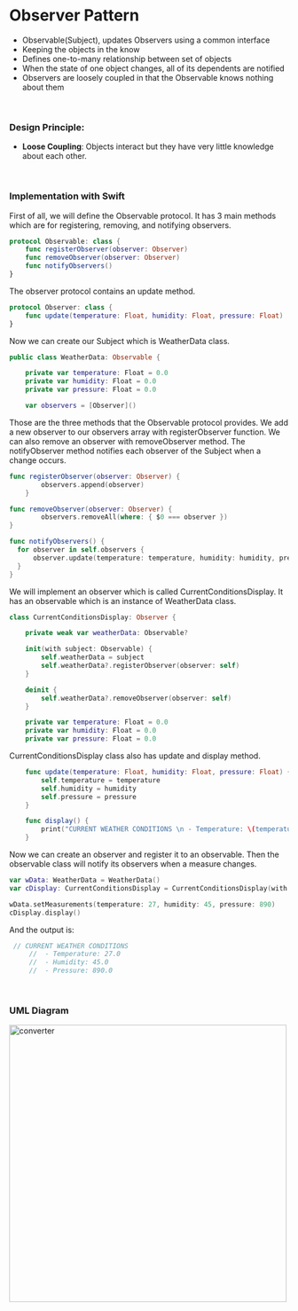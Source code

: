 # Observer Pattern

- Observable(Subject), updates Observers using a common interface
- Keeping the objects in the know
- Defines one-to-many relationship between set of objects
- When the state of one object changes, all of its dependents are notified
- Observers are loosely coupled in that the Observable knows nothing about them


<br>

### Design Principle:

- **Loose Coupling**: Objects interact but they have very little knowledge about each other.


<br>

### Implementation with Swift

First of all, we will define the Observable protocol. It has 3 main methods which are for registering, removing, and notifying observers.

```swift
protocol Observable: class {
    func registerObserver(observer: Observer)
    func removeObserver(observer: Observer)
    func notifyObservers()
}
```



The observer protocol contains an update method.

```swift
protocol Observer: class {
    func update(temperature: Float, humidity: Float, pressure: Float)
}
```



Now we can create our Subject which is WeatherData class.
```swift
public class WeatherData: Observable {

    private var temperature: Float = 0.0
    private var humidity: Float = 0.0
    private var pressure: Float = 0.0

    var observers = [Observer]()

```



Those are the three methods that the Observable protocol provides. We add a new observer to our observers array with registerObserver function. We can also remove an observer with removeObserver method. The notifyObserver method notifies each observer of the Subject when a change occurs.

```swift
func registerObserver(observer: Observer) {
        observers.append(observer)
    }

func removeObserver(observer: Observer) {
        observers.removeAll(where: { $0 === observer })
}

func notifyObservers() {
  for observer in self.observers {
      observer.update(temperature: temperature, humidity: humidity, pressure: pressure)
  }
}
```


We will implement an observer which is called CurrentConditionsDisplay. It has an observable which is an instance of WeatherData class.

```swift
class CurrentConditionsDisplay: Observer {

    private weak var weatherData: Observable?

    init(with subject: Observable) {
        self.weatherData = subject
        self.weatherData?.registerObserver(observer: self)
    }

    deinit {
        self.weatherData?.removeObserver(observer: self)
    }

    private var temperature: Float = 0.0
    private var humidity: Float = 0.0
    private var pressure: Float = 0.0
```

CurrentConditionsDisplay class also has update and display method. 

```swift
    func update(temperature: Float, humidity: Float, pressure: Float) {
        self.temperature = temperature
        self.humidity = humidity
        self.pressure = pressure
    }

    func display() {
        print("CURRENT WEATHER CONDITIONS \n - Temperature: \(temperature) \n - Humidity: \(humidity) \n - Pressure: \(pressure)", terminator: "")
    }
```


Now we can create an observer and register it to an observable. Then the observable class will notify its observers when a measure changes.

```swift
var wData: WeatherData = WeatherData()
var cDisplay: CurrentConditionsDisplay = CurrentConditionsDisplay(with: wData)

wData.setMeasurements(temperature: 27, humidity: 45, pressure: 890)
cDisplay.display()   
```

And the output is:

```swift
 // CURRENT WEATHER CONDITIONS
     //  - Temperature: 27.0
     //  - Humidity: 45.0
     //  - Pressure: 890.0
```


<br>

### UML Diagram

<img src="" alt="converter"  width="500" />

